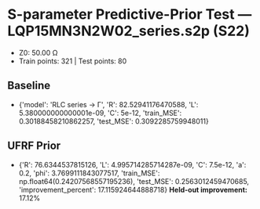# S-parameter Predictive-Prior Test — LQP15MN3N2W02_series.s2p (S22)
- Z0: 50.00 Ω
- Train points: 321  |  Test points: 80

## Baseline
- {'model': 'RLC series -> Γ', 'R': 82.52941176470588, 'L': 5.380000000000001e-09, 'C': 5e-12, 'train_MSE': 0.30188458210862257, 'test_MSE': 0.3092285759948011}

## UFRF Prior
- {'R': 76.6344537815126, 'L': 4.995714285714287e-09, 'C': 7.5e-12, 'a': 0.2, 'phi': 3.7699111843077517, 'train_MSE': np.float64(0.24207568557195236), 'test_MSE': 0.2563012459470685, 'improvement_percent': 17.115924644888718}
**Held-out improvement:** 17.12%